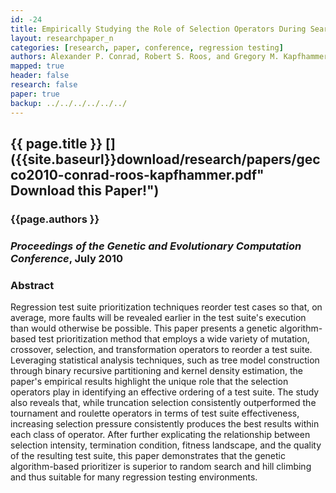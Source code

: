 ```yaml
---
id: -24
title: Empirically Studying the Role of Selection Operators During Search-Based Test Suite Prioritization
layout: researchpaper_n
categories: [research, paper, conference, regression testing]
authors: Alexander P. Conrad, Robert S. Roos, and Gregory M. Kapfhammer
mapped: true
header: false
research: false
paper: true
backup: ../../../../../../
---
```


## {{ page.title }} [<i class="fa fa-download"></i>]({{site.baseurl}}download/research/papers/gecco2010-conrad-roos-kapfhammer.pdf" Download this Paper!")

### {{page.authors }}

### <em>Proceedings of the Genetic and Evolutionary Computation Conference</em>, July 2010

### Abstract

Regression test suite prioritization techniques reorder test cases so that, on average, more faults will be revealed
earlier in the test suite's execution than would otherwise be possible. This paper presents a genetic algorithm-based
test prioritization method that employs a wide variety of mutation, crossover, selection, and transformation operators
to reorder a test suite. Leveraging statistical analysis techniques, such as tree model construction through binary
recursive partitioning and kernel density estimation, the paper's empirical results highlight the unique role that the
selection operators play in identifying an effective ordering of a test suite. The study also reveals that, while
truncation selection consistently outperformed the tournament and roulette operators in terms of test suite
effectiveness, increasing selection pressure consistently produces the best results within each class of operator. After
further explicating the relationship between selection intensity, termination condition, fitness landscape, and the
quality of the resulting test suite, this paper demonstrates that the genetic algorithm-based prioritizer is superior to
random search and hill climbing and thus suitable for many regression testing environments.
